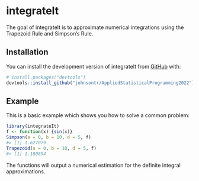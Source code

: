 
<!-- README.md is generated from README.Rmd. Please edit that file -->

# integrateIt

<!-- badges: start -->
<!-- badges: end -->

The goal of integrateIt is to approximate numerical integrations using
the Trapezoid Rule and Simpson’s Rule.

## Installation

You can install the development version of integrateIt from
[GitHub](https://github.com/) with:

``` r
# install.packages("devtools")
devtools::install_github("johnsontr/AppliedStatisticalProgramming2022")
```

## Example

This is a basic example which shows you how to solve a common problem:

``` r
library(integrateIt)
f <- function(x) {sin(x)}
Simpson(a = 0, b = 10, d = 5, f)
#> [1] 1.627079
Trapezoid(a = 0, b = 10, d = 5, f)
#> [1] 1.180854
```

The functions will output a numerical estimation for the definite
integral approximations.
